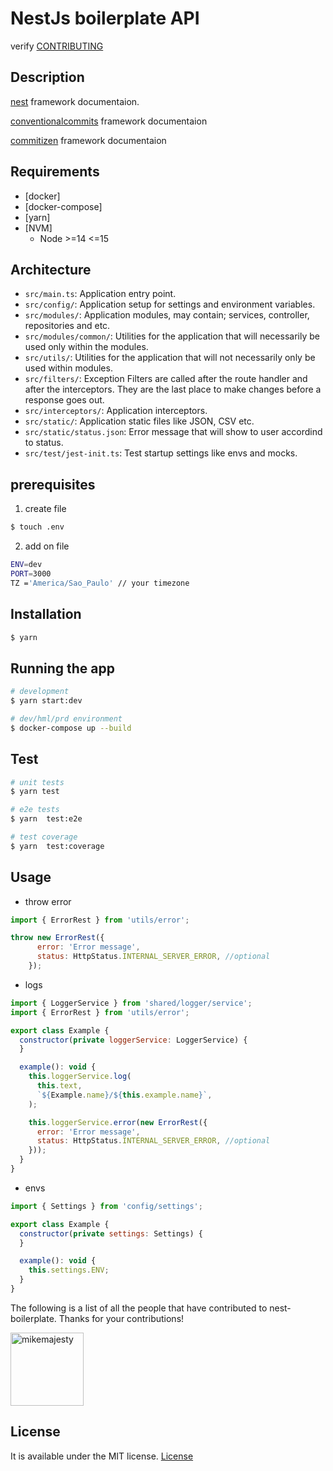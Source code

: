 # NestJs boilerplate API

verify [CONTRIBUTING](./CONTRIBUTING.md)

## Description

[nest](https://docs.nestjs.com/) framework documentaion.

[conventionalcommits](https://www.conventionalcommits.org/en/v1.0.0/) framework documentaion

[commitizen](https://github.com/commitizen/cz-cli) framework documentaion

## Requirements

- [docker]
- [docker-compose]
- [yarn]
- [NVM]
  * Node >=14 <=15

## Architecture

- `src/main.ts`: Application entry point.
- `src/config/`: Application setup for settings and environment variables.
- `src/modules/`: Application modules, may contain; services, controller, repositories and etc.
- `src/modules/common/`: Utilities for the application that will necessarily be used only within the modules.
- `src/utils/`: Utilities for the application that will not necessarily only be used within modules.
- `src/filters/`: Exception Filters are called after the route handler and after the interceptors. They are the last place to make changes before a response goes out.
- `src/interceptors/`: Application interceptors.
- `src/static/`: Application static files like JSON, CSV etc.
- `src/static/status.json`: Error message that will show to user accordind to status.
- `src/test/jest-init.ts`: Test startup settings like envs and mocks.

## prerequisites

1. create file
```bash
$ touch .env
```

2. add on file
```bash
ENV=dev
PORT=3000
TZ ='America/Sao_Paulo' // your timezone

```

## Installation

```bash
$ yarn
```

## Running the app

```bash
# development
$ yarn start:dev
```

```bash
# dev/hml/prd environment
$ docker-compose up --build
```

## Test

```bash
# unit tests
$ yarn test

# e2e tests
$ yarn  test:e2e

# test coverage
$ yarn  test:coverage
```


## Usage

* throw error

```js
import { ErrorRest } from 'utils/error';

throw new ErrorRest({
      error: 'Error message',
      status: HttpStatus.INTERNAL_SERVER_ERROR, //optional
    });

```


* logs

```js
import { LoggerService } from 'shared/logger/service';
import { ErrorRest } from 'utils/error';

export class Example {
  constructor(private loggerService: LoggerService) {
  }

  example(): void {
    this.loggerService.log(
      this.text,
      `${Example.name}/${this.example.name}`,
    );

    this.loggerService.error(new ErrorRest({
      error: 'Error message',
      status: HttpStatus.INTERNAL_SERVER_ERROR, //optional
    }));
  }
}

```


* envs

```js
import { Settings } from 'config/settings';

export class Example {
  constructor(private settings: Settings) {
  }

  example(): void {
    this.settings.ENV;
  }    
}

```

The following is a list of all the people that have contributed to nest-boilerplate. Thanks for your contributions!

[<img alt="mikemajesty" src="https://avatars1.githubusercontent.com/u/11630212?s=460&v=4&s=117" width="117">](https://github.com/mikemajesty)
## License

It is available under the MIT license.
[License](https://opensource.org/licenses/mit-license.php)

